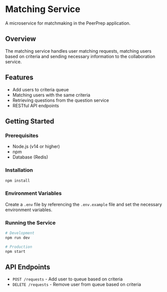 # Matching Service

A microservice for matchmaking in the PeerPrep application.

## Overview

The matching service handles user matching requests, matching users based on criteria and sending necessary information to the collaboration service.

## Features

- Add users to criteria queue
- Matching users with the same criteria
- Retrieving questions from the question service
- RESTful API endpoints

## Getting Started

### Prerequisites

- Node.js (v14 or higher)
- npm
- Database (Redis)

### Installation

```bash
npm install
```

### Environment Variables

Create a `.env` file by referencing the `.env.example` file and set the necessary environment variables.

### Running the Service

```bash
# Development
npm run dev

# Production
npm start
```

## API Endpoints

- `POST /requests` - Add user to queue based on criteria
- `DELETE /requests` - Remove user from queue based on criteria